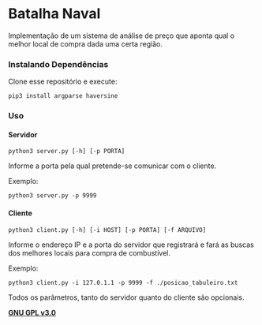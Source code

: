 # Batalha Naval

Implementação de um sistema de análise de preço que aponta qual o melhor local de compra dada uma certa região.

### Instalando Dependências

Clone esse repositório e execute:
```
pip3 install argparse haversine
```

### Uso

#### Servidor
```
python3 server.py [-h] [-p PORTA]
```
Informe a porta pela qual pretende-se comunicar com o cliente.

Exemplo:
```
python3 server.py -p 9999
```

#### Cliente
```
python3 client.py [-h] [-i HOST] [-p PORTA] [-f ARQUIVO]
```

Informe o endereço IP e a porta do servidor que registrará e fará as buscas dos melhores locais para compra de combustível.

Exemplo:
```
python3 client.py -i 127.0.1.1 -p 9999 -f ./posicao_tabuleiro.txt
```

Todos os parâmetros, tanto do servidor quanto do cliente são opcionais.

**[GNU GPL v3.0](https://www.gnu.org/licenses/gpl-3.0.html)**
